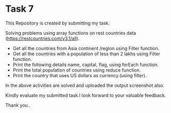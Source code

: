 # Task 7

This Repository is created by submitting my task.

Solving problems using array functions on rest countries data (https://restcountries.com/v3.1/all).

- Get all the countries from Asia continent /region using Filter function.
- Get all the countries with a population of less than 2 lakhs using Filter function.
- Print the following details name, capital, flag, using forEach function.
- Print the total population of countries using reduce function.
- Print the country that uses US dollars as currency.(using filter).


In the above activities are solved and uploaded the output screenshot also.

Kindly evaluate my submitted task.I look forward to your valuable feedback.

Thank you..